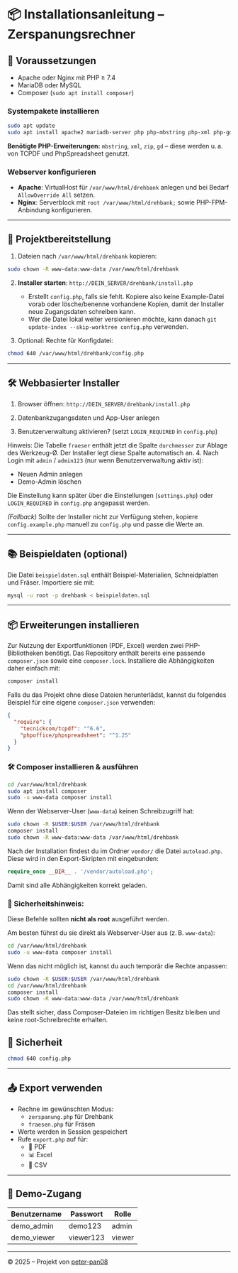# 📦 Installationsanleitung – Zerspanungsrechner

## 🔧 Voraussetzungen

- Apache oder Nginx mit PHP ≥ 7.4
- MariaDB oder MySQL
- Composer (`sudo apt install composer`)

### Systempakete installieren

```bash
sudo apt update
sudo apt install apache2 mariadb-server php php-mbstring php-xml php-gd php-zip php-mysql
```

**Benötigte PHP-Erweiterungen:** `mbstring`, `xml`, `zip`, `gd` – diese werden u. a. von TCPDF und PhpSpreadsheet genutzt.

### Webserver konfigurieren

- **Apache**: VirtualHost für `/var/www/html/drehbank` anlegen und bei Bedarf `AllowOverride All` setzen.
- **Nginx**: Serverblock mit `root /var/www/html/drehbank;` sowie PHP-FPM-Anbindung konfigurieren.

---

## 📂 Projektbereitstellung

1. Dateien nach `/var/www/html/drehbank` kopieren:
```bash
sudo chown -R www-data:www-data /var/www/html/drehbank
```
2. **Installer starten**:
   `http://DEIN_SERVER/drehbank/install.php`
   - Erstellt `config.php`, falls sie fehlt. Kopiere also keine Example-Datei vorab oder lösche/benenne vorhandene Kopien, damit der Installer neue Zugangsdaten schreiben kann.
   - Wer die Datei lokal weiter versionieren möchte, kann danach `git update-index --skip-worktree config.php` verwenden.

3. Optional: Rechte für Konfigdatei:
```bash
chmod 640 /var/www/html/drehbank/config.php
```

---

## 🛠 Webbasierter Installer

1. Browser öffnen:
   `http://DEIN_SERVER/drehbank/install.php`

2. Datenbankzugangsdaten und App-User anlegen
3. Benutzerverwaltung aktivieren? (setzt `LOGIN_REQUIRED` in `config.php`)

Hinweis: Die Tabelle `fraeser` enthält jetzt die Spalte `durchmesser` zur Ablage des Werkzeug-Ø. Der Installer legt diese Spalte automatisch an.
4. Nach Login mit `admin` / `admin123` (nur wenn Benutzerverwaltung aktiv ist):
   - Neuen Admin anlegen
   - Demo-Admin löschen

Die Einstellung kann später über die Einstellungen (`settings.php`) oder `LOGIN_REQUIRED` in `config.php` angepasst werden.

*(Fallback)* Sollte der Installer nicht zur Verfügung stehen, kopiere `config.example.php` manuell zu `config.php` und passe die Werte an.

---

## 📚 Beispieldaten (optional)

Die Datei `beispieldaten.sql` enthält Beispiel-Materialien, Schneidplatten und Fräser.
Importiere sie mit:

```bash
mysql -u root -p drehbank < beispieldaten.sql
```

---



## 📦 Erweiterungen installieren

Zur Nutzung der Exportfunktionen (PDF, Excel) werden zwei PHP-Bibliotheken benötigt.
Das Repository enthält bereits eine passende `composer.json` sowie eine `composer.lock`.
Installiere die Abhängigkeiten daher einfach mit:

```bash
composer install
```

Falls du das Projekt ohne diese Dateien herunterlädst, kannst du folgendes Beispiel für eine eigene `composer.json` verwenden:

```json
{
  "require": {
    "tecnickcom/tcpdf": "^6.6",
    "phpoffice/phpspreadsheet": "^1.25"
  }
}
```

### 🛠 Composer installieren & ausführen

```bash
cd /var/www/html/drehbank
sudo apt install composer
sudo -u www-data composer install
```

Wenn der Webserver-User (`www-data`) keinen Schreibzugriff hat:

```bash
sudo chown -R $USER:$USER /var/www/html/drehbank
composer install
sudo chown -R www-data:www-data /var/www/html/drehbank
```

Nach der Installation findest du im Ordner `vendor/` die Datei `autoload.php`. Diese wird in den Export-Skripten mit eingebunden:

```php
require_once __DIR__ . '/vendor/autoload.php';
```

Damit sind alle Abhängigkeiten korrekt geladen.


### 🔐 Sicherheitshinweis:

Diese Befehle sollten **nicht als root** ausgeführt werden.

Am besten führst du sie direkt als Webserver-User aus (z. B. `www-data`):

```bash
cd /var/www/html/drehbank
sudo -u www-data composer install
```

Wenn das nicht möglich ist, kannst du auch temporär die Rechte anpassen:

```bash
sudo chown -R $USER:$USER /var/www/html/drehbank
cd /var/www/html/drehbank
composer install
sudo chown -R www-data:www-data /var/www/html/drehbank
```

Das stellt sicher, dass Composer-Dateien im richtigen Besitz bleiben und keine root-Schreibrechte erhalten.


## 🔐 Sicherheit

```bash
chmod 640 config.php
```

---

## 📤 Export verwenden

- Rechne im gewünschten Modus:
  - `zerspanung.php` für Drehbank
  - `fraesen.php` für Fräsen
- Werte werden in Session gespeichert
- Rufe `export.php` auf für:
  - 📄 PDF
  - 📊 Excel
  - 📁 CSV

---

## 🧪 Demo-Zugang

| Benutzername | Passwort   | Rolle   |
|--------------|------------|---------|
| demo_admin   | demo123    | admin   |
| demo_viewer  | viewer123  | viewer  |

---

© 2025 – Projekt von [peter-pan08](https://github.com/peter-pan08)
